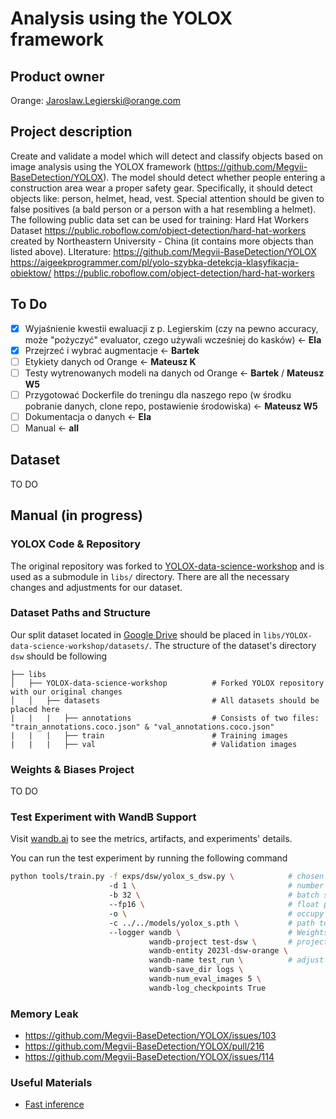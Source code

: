 # Analysis using the YOLOX framework

## Product owner
Orange: Jaroslaw.Legierski@orange.com 

## Project description
Create and validate a model which will detect and classify objects based on image analysis using the YOLOX framework (https://github.com/Megvii-BaseDetection/YOLOX). The model should detect whether people entering a construction area wear a proper safety gear. Specifically, it should detect objects like: person, helmet, head, vest. Special attention should be given to false positives (a bald person or a person with a hat resembling a helmet). The following public data set can be used for training:  Hard Hat Workers Dataset https://public.roboflow.com/object-detection/hard-hat-workers created by Northeastern University - China (it contains more objects than listed above).  LIterature: https://github.com/Megvii-BaseDetection/YOLOX   
https://aigeekprogrammer.com/pl/yolo-szybka-detekcja-klasyfikacja-obiektow/
https://public.roboflow.com/object-detection/hard-hat-workers

## To Do
- [x] Wyjaśnienie kwestii ewaluacji z p. Legierskim (czy na pewno accuracy, może "pożyczyć" evaluator, czego używali wcześniej do kasków) <- **Ela**
- [x] Przejrzeć i wybrać augmentacje <- **Bartek**
- [ ] Etykiety danych od Orange <- **Mateusz K**
- [ ] Testy wytrenowanych modeli na danych od Orange <- **Bartek** / **Mateusz W5**
- [ ] Przygotować Dockerfile do treningu dla naszego repo (w środku pobranie danych, clone repo, postawienie środowiska) <- **Mateusz W5**
- [ ] Dokumentacja o danych <- **Ela**
- [ ] Manual <- **all**

## Dataset

TO DO

## Manual (in progress)


### YOLOX Code & Repository
The original repository was forked to [YOLOX-data-science-workshop](https://github.com/marneusz/YOLOX-data-science-workshop) and is used as a submodule in `libs/` directory. There are all the necessary changes and adjustments for our dataset.

### Dataset Paths and Structure

Our split dataset located in [Google Drive](https://drive.google.com/drive/folders/1KufKNQjidhyof_Y2MBmjcDlDlXcvlCCj) should be placed in `libs/YOLOX-data-science-workshop/datasets/`. The structure of the dataset's directory `dsw` should be following

```
├── libs                    
│   ├── YOLOX-data-science-workshop          # Forked YOLOX repository with our original changes
│   │   ├── datasets                         # All datasets should be placed here
|   |   |   ├── annotations                  # Consists of two files: "train_annotations.coco.json" & "val_annotations.coco.json"
|   |   |   ├── train                        # Training images
|   |   |   ├── val                          # Validation images
```

### Weights & Biases Project

TO DO

### Test Experiment with WandB Support
Visit [wandb.ai](wandb.ai) to see the metrics, artifacts, and experiments' details.

You can run the test experiment by running the following command
```bash
python tools/train.py -f exps/dsw/yolox_s_dsw.py \            # chosen experiment
                      -d 1 \                                  # number of GPUs available
                      -b 32 \                                 # batch size
                      --fp16 \                                # float precision
                      -o \                                    # occupy GPU for training
                      -c ../../models/yolox_s.pth \           # path to chosen model (adjust to your own paths
                      --logger wandb \                        # Weights & Biases configuration
                               wandb-project test-dsw \       # project name
                               wandb-entity 2023l-dsw-orange \ 
                               wandb-name test_run \          # adjust the run name
                               wandb-save_dir logs \
                               wandb-num_eval_images 5 \
                               wandb-log_checkpoints True 
```

### Memory Leak 

- https://github.com/Megvii-BaseDetection/YOLOX/issues/103
- https://github.com/Megvii-BaseDetection/YOLOX/pull/216
- https://github.com/Megvii-BaseDetection/YOLOX/issues/114


### Useful Materials
- [Fast inference](https://dicksonneoh.com/portfolio/how_to_10x_your_od_model_and_deploy_50fps_cpu/#-modeling-with-yolox)
